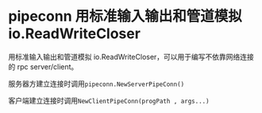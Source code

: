 # pipeconn 用标准输入输出和管道模拟 io.ReadWriteCloser

用标准输入输出和管道模拟 io.ReadWriteCloser，可以用于编写不依靠网络连接的 rpc server/client。

服务器方建立连接时调用`pipeconn.NewServerPipeConn()`

客户端建立连接时调用`NewClientPipeConn(progPath , args...)`